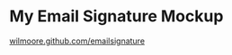 My Email Signature Mockup
=========================

[wilmoore.github.com/emailsignature](wilmoore.github.com/emailsignature)
